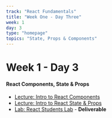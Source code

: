 ```yaml
---
track: "React Fundamentals"
title: "Week One - Day Three"
week: 1
day: 3
type: "homepage"
topics: "State, Props & Components"
---
```


# Week 1 - Day 3

#### React Components, State & Props
- [Lecture: Intro to React Components](/week-one/day-three/lecture-materials/intro-to-react-components/)
- [Lecture: Intro to React State & Props](/week-one/day-three/lecture-materials/intro-to-react-state-and-props/)
- [Lab: React Students Lab](/week-one/day-three/labs/react-students-lab/) - **Deliverable**